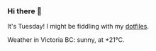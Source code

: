 ### Hi there :wave:

It's Tuesday! I might be fiddling with my [dotfiles](https://github.com/bewuethr/dotfiles).

Weather in Victoria BC: sunny, at +21°C.
